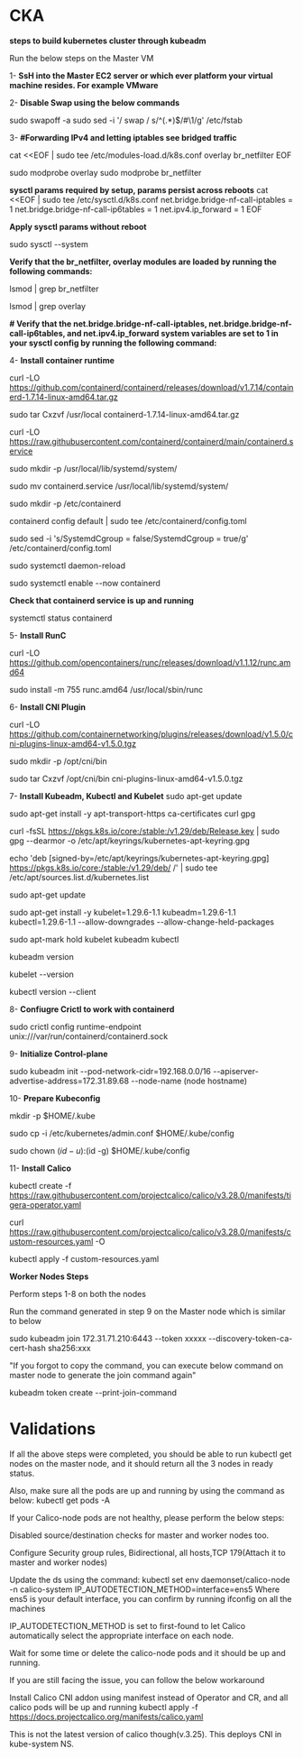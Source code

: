 # CKA

**steps to build kubernetes cluster through kubeadm**

Run the below steps on the Master VM

1- **SsH into the Master EC2 server or which ever platform your virtual machine resides. For example VMware** 

2- **Disable Swap using the below commands**

sudo swapoff -a
sudo sed -i '/ swap / s/^\(.*\)$/#\1/g' /etc/fstab

3- **#Forwarding IPv4 and letting iptables see bridged traffic**

cat <<EOF | sudo tee /etc/modules-load.d/k8s.conf
overlay
br_netfilter
EOF

sudo modprobe overlay
sudo modprobe br_netfilter

**sysctl params required by setup, params persist across reboots**
cat <<EOF | sudo tee /etc/sysctl.d/k8s.conf
net.bridge.bridge-nf-call-iptables  = 1
net.bridge.bridge-nf-call-ip6tables = 1
net.ipv4.ip_forward                 = 1
EOF

**Apply sysctl params without reboot**

sudo sysctl --system

**Verify that the br_netfilter, overlay modules are loaded by running the following commands:**

lsmod | grep br_netfilter

lsmod | grep overlay

**# Verify that the net.bridge.bridge-nf-call-iptables, net.bridge.bridge-nf-call-ip6tables, and net.ipv4.ip_forward system variables are set to 1 in your sysctl config by running the following command:**

4- **Install container runtime**

curl -LO https://github.com/containerd/containerd/releases/download/v1.7.14/containerd-1.7.14-linux-amd64.tar.gz

sudo tar Cxzvf /usr/local containerd-1.7.14-linux-amd64.tar.gz

curl -LO https://raw.githubusercontent.com/containerd/containerd/main/containerd.service

sudo mkdir -p /usr/local/lib/systemd/system/

sudo mv containerd.service /usr/local/lib/systemd/system/

sudo mkdir -p /etc/containerd

containerd config default | sudo tee /etc/containerd/config.toml

sudo sed -i 's/SystemdCgroup \= false/SystemdCgroup \= true/g' /etc/containerd/config.toml

sudo systemctl daemon-reload

sudo systemctl enable --now containerd

**Check that containerd service is up and running**

systemctl status containerd

5- **Install RunC**

curl -LO https://github.com/opencontainers/runc/releases/download/v1.1.12/runc.amd64

sudo install -m 755 runc.amd64 /usr/local/sbin/runc

6- **Install CNI Plugin**

curl -LO https://github.com/containernetworking/plugins/releases/download/v1.5.0/cni-plugins-linux-amd64-v1.5.0.tgz

sudo mkdir -p /opt/cni/bin

sudo tar Cxzvf /opt/cni/bin cni-plugins-linux-amd64-v1.5.0.tgz

7- **Install Kubeadm, Kubectl and Kubelet**
sudo apt-get update

sudo apt-get install -y apt-transport-https ca-certificates curl gpg

curl -fsSL https://pkgs.k8s.io/core:/stable:/v1.29/deb/Release.key | sudo gpg --dearmor -o /etc/apt/keyrings/kubernetes-apt-keyring.gpg

echo 'deb [signed-by=/etc/apt/keyrings/kubernetes-apt-keyring.gpg] https://pkgs.k8s.io/core:/stable:/v1.29/deb/ /' | sudo tee /etc/apt/sources.list.d/kubernetes.list

sudo apt-get update

sudo apt-get install -y kubelet=1.29.6-1.1 kubeadm=1.29.6-1.1 kubectl=1.29.6-1.1 --allow-downgrades --allow-change-held-packages

sudo apt-mark hold kubelet kubeadm kubectl

kubeadm version

kubelet --version

kubectl version --client

8- **Confiugre Crictl to work with containerd**

sudo crictl config runtime-endpoint unix:///var/run/containerd/containerd.sock

9- **Initialize Control-plane**

sudo kubeadm init --pod-network-cidr=192.168.0.0/16 --apiserver-advertise-address=172.31.89.68 --node-name (node hostname)

10- **Prepare Kubeconfig**

mkdir -p $HOME/.kube

sudo cp -i /etc/kubernetes/admin.conf $HOME/.kube/config

sudo chown $(id -u):$(id -g) $HOME/.kube/config

11- **Install Calico**

kubectl create -f https://raw.githubusercontent.com/projectcalico/calico/v3.28.0/manifests/tigera-operator.yaml

curl https://raw.githubusercontent.com/projectcalico/calico/v3.28.0/manifests/custom-resources.yaml -O

kubectl apply -f custom-resources.yaml

**Worker Nodes Steps**

Perform steps 1-8 on both the nodes

Run the command generated in step 9 on the Master node which is similar to below

sudo kubeadm join 172.31.71.210:6443 --token xxxxx --discovery-token-ca-cert-hash sha256:xxx

"If you forgot to copy the command, you can execute below command on master node to generate the join command again"

kubeadm token create --print-join-command

# Validations

If all the above steps were completed, you should be able to run kubectl get nodes on the master node, and it should return all the 3 nodes in ready status.


Also, make sure all the pods are up and running by using the command as below:  kubectl get pods -A


If your Calico-node pods are not healthy, please perform the below steps:


Disabled source/destination checks for master and worker nodes too.


Configure Security group rules, Bidirectional, all hosts,TCP 179(Attach it to master and worker nodes)


Update the ds using the command: kubectl set env daemonset/calico-node -n calico-system IP_AUTODETECTION_METHOD=interface=ens5 Where ens5 is your default interface, you can confirm by running ifconfig on all the machines


IP_AUTODETECTION_METHOD is set to first-found to let Calico automatically select the appropriate interface on each node.


Wait for some time or delete the calico-node pods and it should be up and running.


If you are still facing the issue, you can follow the below workaround


Install Calico CNI addon using manifest instead of Operator and CR, and all calico pods will be up and running kubectl apply -f https://docs.projectcalico.org/manifests/calico.yaml


This is not the latest version of calico though(v.3.25). This deploys CNI in kube-system NS.


